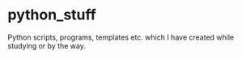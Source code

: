 # python_stuff
Python scripts, programs, templates etc. which I have created while studying or by the way.
